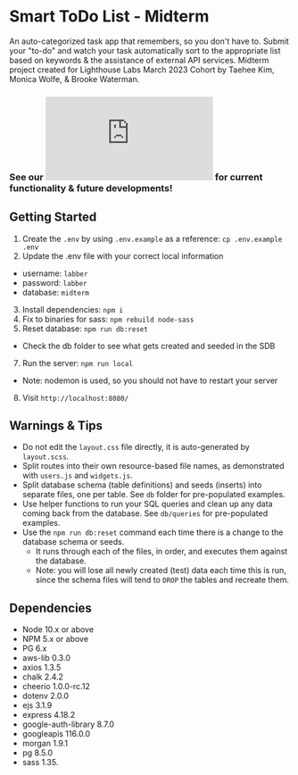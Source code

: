 Smart ToDo List - Midterm
=========
An auto-categorized task app that remembers, so you don't have to.
Submit your "to-do" and watch your task automatically sort to the appropriate list based on keywords & the assistance of external API services.
Midterm project created for Lighthouse Labs March 2023 Cohort by Taehee Kim, Monica Wolfe, & Brooke Waterman.

### See our ![Link to ROADMAP.md](https://github.com/ktehi21/midterm/blob/master/ROADMAP.md "ROADMAP.md") for current functionality & future developments!

## Getting Started

1. Create the `.env` by using `.env.example` as a reference: `cp .env.example .env`
2. Update the .env file with your correct local information 
  - username: `labber` 
  - password: `labber` 
  - database: `midterm`
3. Install dependencies: `npm i`
4. Fix to binaries for sass: `npm rebuild node-sass`
5. Reset database: `npm run db:reset`
  - Check the db folder to see what gets created and seeded in the SDB
7. Run the server: `npm run local`
  - Note: nodemon is used, so you should not have to restart your server
8. Visit `http://localhost:8080/`

## Warnings & Tips

- Do not edit the `layout.css` file directly, it is auto-generated by `layout.scss`.
- Split routes into their own resource-based file names, as demonstrated with `users.js` and `widgets.js`.
- Split database schema (table definitions) and seeds (inserts) into separate files, one per table. See `db` folder for pre-populated examples. 
- Use helper functions to run your SQL queries and clean up any data coming back from the database. See `db/queries` for pre-populated examples.
- Use the `npm run db:reset` command each time there is a change to the database schema or seeds. 
  - It runs through each of the files, in order, and executes them against the database. 
  - Note: you will lose all newly created (test) data each time this is run, since the schema files will tend to `DROP` the tables and recreate them.

## Dependencies

- Node 10.x or above
- NPM 5.x or above
- PG 6.x
- aws-lib 0.3.0
- axios 1.3.5
- chalk 2.4.2
- cheerio 1.0.0-rc.12
- dotenv 2.0.0
- ejs 3.1.9
- express 4.18.2
- google-auth-library 8.7.0
- googleapis 116.0.0
- morgan 1.9.1
- pg 8.5.0
- sass 1.35.
